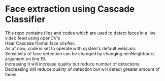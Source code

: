 # Face extraction using Cascade Classifier

This repo contains files and codes which are used to detect faces in a live video feed using openCV's <br>
Haar Cascade frontal face clisifier.<br>
As of now, code is set to operate with system's default webcam.
<br>
Sensitivity of face detection can be changed by changing minNeighbours argument on line 19.<br>
Increasing it will increase quality but reduce number of detections<br>
Decreasing will reduce quality of detection but will detect greater amount of faces.
